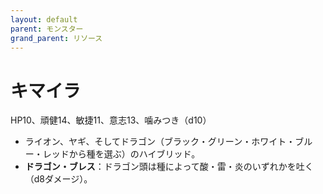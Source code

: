 ```yaml
---
layout: default
parent: モンスター
grand_parent: リソース
---
```


# キマイラ

HP10、頑健14、敏捷11、意志13、噛みつき（d10）

- ライオン、ヤギ、そしてドラゴン（ブラック・グリーン・ホワイト・ブルー・レッドから種を選ぶ）のハイブリッド。
- **ドラゴン・ブレス**：ドラゴン頭は種によって酸・雷・炎のいずれかを吐く（d8ダメージ）。